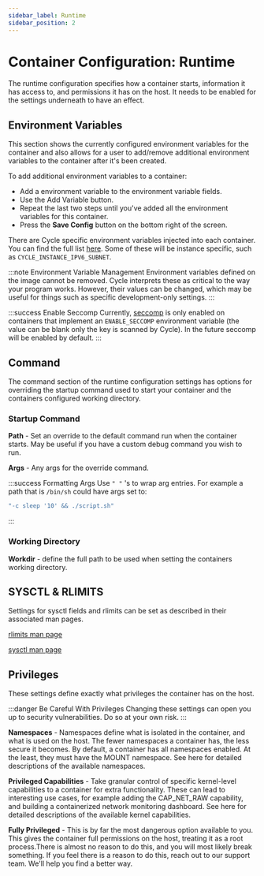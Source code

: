 ```yaml
---
sidebar_label: Runtime
sidebar_position: 2
---
```


# Container Configuration: Runtime

The runtime configuration specifies how a container starts, information it has access to, and permissions it has on the host. It needs to be enabled for the settings underneath to have an effect.

## Environment Variables

This section shows the currently configured environment variables for the container and also allows for a user to add/remove additional environment variables to the container after it's been created.

To add additional environment variables to a container:

- Add a environment variable to the environment variable fields.
- Use the Add Variable button.
- Repeat the last two steps until you've added all the environment variables for this container.
- Press the **Save Config** button on the bottom right of the screen.

There are Cycle specific environment variables injected into each container. You can find the full list [here](https://docs.cycle.io/docs/containers/integrations/environment-varibales). Some of these will be instance specific, such as `CYCLE_INSTANCE_IPV6_SUBNET`.

:::note Environment Variable Management
Environment variables defined on the image cannot be removed. Cycle interprets these as critical to the way your program works. However, their values can be changed, which may be useful for things such as specific development-only settings.
:::

:::success Enable Seccomp
Currently, [seccomp](https://man7.org/linux/man-pages/man2/seccomp.2.html) is only enabled on containers that implement an `ENABLE_SECCOMP` environment variable (the value can be blank only the key is scanned by Cycle). In the future seccomp will be enabled by default.
:::

## Command

The command section of the runtime configuration settings has options for overriding the startup command used to start your container and the containers configured working directory.

### Startup Command

**Path** - Set an override to the default command run when the container starts. May be useful if you have a custom debug command you wish to run.

**Args** - Any args for the override command.

:::success Formatting Args
Use `" "` 's to wrap arg entries. For example a path that is `/bin/sh` could have args set to:

```bash
"-c sleep '10' && ./script.sh"
```

:::

### Working Directory

**Workdir** - define the full path to be used when setting the containers working directory.

## SYSCTL & RLIMITS

Settings for sysctl fields and rlimits can be set as described in their associated man pages.

[rlimits man page](https://man7.org/linux/man-pages/man2/getrlimit.2.html)

[sysctl man page](https://man7.org/linux/man-pages/man8/sysctl.8.html)

## Privileges

These settings define exactly what privileges the container has on the host.

:::danger Be Careful With Privileges
Changing these settings can open you up to security vulnerabilities. Do so at your own risk.
:::

**Namespaces** - Namespaces define what is isolated in the container, and what is used on the host. The fewer namespaces a container has, the less secure it becomes. By default, a container has all namespaces enabled. At the least, they must have the MOUNT namespace. See here for detailed descriptions of the available namespaces.

**Privileged Capabilities** - Take granular control of specific kernel-level capabilities to a container for extra functionality. These can lead to interesting use cases, for example adding the CAP_NET_RAW capability, and building a containerized network monitoring dashboard. See here for detailed descriptions of the available kernel capabilities.

**Fully Privileged** - This is by far the most dangerous option available to you. This gives the container full permissions on the host, treating it as a root process.There is almost no reason to do this, and you will most likely break something. If you feel there is a reason to do this, reach out to our support team. We'll help you find a better way.
